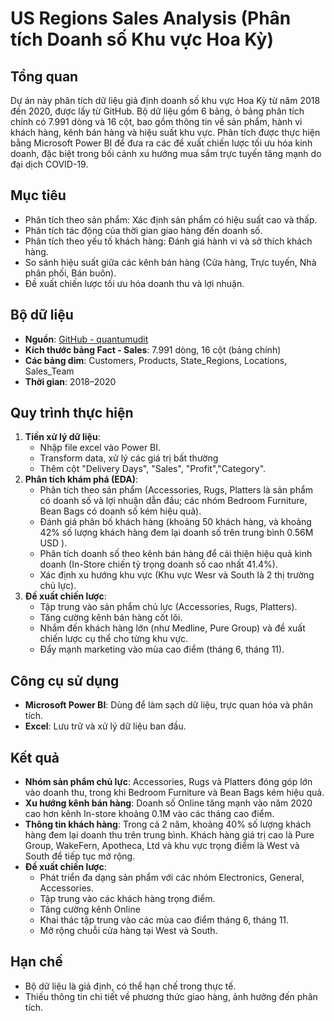 # US Regions Sales Analysis (Phân tích Doanh số Khu vực Hoa Kỳ)
## Tổng quan
Dự án này phân tích dữ liệu giả định doanh số khu vực Hoa Kỳ từ năm 2018 đến 2020, được lấy từ GitHub. Bộ dữ liệu gồm 6 bảng, ỏ bảng phân tích chính có 7.991 dòng và 16 cột, bao gồm thông tin về sản phẩm, hành vi khách hàng, kênh bán hàng và hiệu suất khu vực. Phân tích được thực hiện bằng Microsoft Power BI để đưa ra các đề xuất chiến lược tối ưu hóa kinh doanh, đặc biệt trong bối cảnh xu hướng mua sắm trực tuyến tăng mạnh do đại dịch COVID-19.

## Mục tiêu
- Phân tích theo sản phẩm: Xác định sản phẩm có hiệu suất cao và thấp.
- Phân tích tác động của thời gian giao hàng đến doanh số.
- Phân tích theo yếu tố khách hàng: Đánh giá hành vi và sở thích khách hàng.
- So sánh hiệu suất giữa các kênh bán hàng (Cửa hàng, Trực tuyến, Nhà phân phối, Bán buôn).
- Đề xuất chiến lược tối ưu hóa doanh thu và lợi nhuận.

## Bộ dữ liệu
- **Nguồn**: [GitHub - quantumudit](https://github.com/quantumudit)
- **Kích thước bảng Fact - Sales**: 7.991 dòng, 16 cột (bảng chính)
- **Các bảng dim**: Customers, Products, State_Regions, Locations, Sales_Team
- **Thời gian**: 2018–2020


## Quy trình thực hiện
1. **Tiền xử lý dữ liệu**:
   - Nhập file excel vào Power BI.
   - Transform data, xử lý các giá trị bất thường
   - Thêm cột "Delivery Days", "Sales", "Profit","Category".
2. **Phân tích khám phá (EDA)**:
   - Phân tích theo sản phẩm (Accessories, Rugs, Platters là sản phẩm có doanh số và lợi nhuận dẫn đầu; các nhóm Bedroom Furniture, Bean Bags có doanh số kém hiệu quả).
   - Đánh giá phân bố khách hàng (khoảng 50 khách hàng, và khoảng 42% số lượng khách hàng đem lại doanh số trên trung bình 0.56M USD ).
   - Phân tích doanh số theo kênh bán hàng để cải thiện hiệu quả kinh doanh (In-Store chiến tỷ trọng doanh số cao nhất 41.4%).
   - Xác định xu hướng khu vực (Khu vực Wesr và South là 2 thị trường chủ lực).
3. **Đề xuất chiến lược**:
   - Tập trung vào sản phẩm chủ lực (Accessories, Rugs, Platters).
   - Tăng cường kênh bán hàng cốt lõi.
   - Nhắm đến khách hàng lớn (như Medline, Pure Group) và đề xuất chiến lược cụ thể cho từng khu vực.
   - Đẩy mạnh marketing vào mùa cao điểm (tháng 6, tháng 11).

## Công cụ sử dụng
- **Microsoft Power BI**: Dùng để làm sạch dữ liệu, trực quan hóa và phân tích.
- **Excel**: Lưu trữ và xử lý dữ liệu ban đầu.

## Kết quả
- **Nhóm sản phẩm chủ lực**: Accessories, Rugs và Platters đóng góp lớn vào doanh thu, trong khi Bedroom Furniture và Bean Bags kém hiệu quả.
- **Xu hướng kênh bán hàng**: Doanh số Online tăng mạnh vào năm 2020 cao hơn kênh In-store khoảng 0.1M vào các tháng cao điểm.
- **Thông tin khách hàng**: Trong cả 2 năm, khoảng 40% số lượng khách hàng đem lại doanh thu trên trung bình. Khách hàng giá trị cao là Pure Group, WakeFern, Apotheca, Ltd và khu vực trọng điểm là West và South để tiếp tục mở rộng.
- **Đề xuất chiến lược**:
   - Phát triển đa dạng sản phẩm với các nhóm Electronics, General, Accessories.
   - Tập trung vào các khách hàng trọng điểm.
   - Tăng cường kênh Online
   - Khai thác tập trung vào các mùa cao điểm tháng 6, tháng 11.
   - Mở rộng chuỗi cửa hàng tại West và South.

## Hạn chế
- Bộ dữ liệu là giả định, có thể hạn chế trong thực tế.
- Thiếu thông tin chi tiết về phương thức giao hàng, ảnh hưởng đến phân tích.
